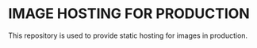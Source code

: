 # IMAGE HOSTING FOR PRODUCTION

This repository is used to provide static hosting for images in production.
